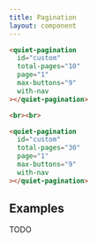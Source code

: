 ```yaml
---
title: Pagination
layout: component
---
```


```html {.example}
<quiet-pagination 
  id="custom" 
  total-pages="10"
  page="1" 
  max-buttons="9"
  with-nav
></quiet-pagination>

<br><br>

<quiet-pagination 
  id="custom" 
  total-pages="30"
  page="1" 
  max-buttons="9"
  with-nav
></quiet-pagination>
```

## Examples

TODO
